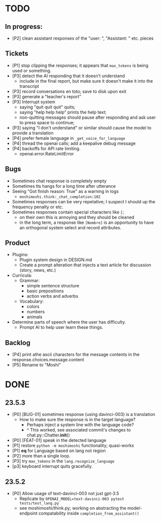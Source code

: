 # TODO

## In progress:
- [P2] clean assistant responses of the "user: ", "Assistant: " etc. pieces

## Tickets
- [P1] stop clipping the responses; it appears that `max_tokens` is being used or something.
- [P3] detect the AI responding that it doesn't understand
    - include in the final report, but make sure it doesn't make it into the transcript
- [P3] record conversations en toto; save to disk upon exit
- [P3] generate a "teacher's report"
- [P3] Interrupt system
    - saying "quit quit quit" quits;
    - saying "help help help" prints the help text;
    - non-quitting messages should pause after responding and ask user to press space to continue;
- [P3] saying "I don't understand" or similar should cause the model to provide a translation
- [P4] prefer female language in `_get_voice_for_language`
- [P4] thread the openai calls; add a keepalive debug message
- [P4] backoffs for API rate limiting.
    - openai.error.RateLimitError

## Bugs
- Sometimes chat response is completely empty
- Sometimes tts hangs for a long time after utterance
- Seeing "Got finish reason: True" as a warning in logs
    - `moshimoshi.think:_chat_completion:102`
- Sometimes responses can be very repetative; I suspect I should up the frequency penalty or etc.
- Sometimes responses contain special characters like `[`;
    - on their own this is annoying and they should be cleaned
    - in the long term, a response like `[Nombre]` is an opportunity to have an orthogonal system select and record
      attributes.

## Product
- Plugins:
    - Plugin system design in DESIGN.md
    - Create a prompt alteration that injects a text article for discussion (story, news, etc.)
- Curricula:
    - Grammar:
        - simple sentence structure
        - basic prepositions
        - action verbs and adverbs
    - Vocabulary:
        - colors
        - numbers
        - animals
- Determine parts of speech where the user has difficulty.
  - Prompt AI to help user learn these things.

## Backlog
- [P4] print athe ascii characters for the message contents in the response.choices.message.content
- [P5] Rename to "Moshi"

# DONE

## 23.5.3
- [P0] [BUG-01] sometimes response (using davinci-003) is a translation
    - How to make sure the response is in the target language?
        - Perhaps inject a system line with the language code?
        - ^ This worked, see associated commit's changes to chat.py::Chatter.__init__()
- [P0] [FEAT-01] speak in the detected language
- [P1] restore `python -m moshimoshi` functionality; quasi-works
- [P1] __eq__ for Language based on lang not region
- [P2] more than a single loop.
- [P3] try `max_tokens` in the `lang.recognize_language`
- [p3] keyboard interrupt quits gracefully.

## 23.5.2

- [P0] Allow usage of text-davinci-003 not just gpt-3.5
  - Replicate by `OPENAI_MODEL=text-davinci-003 pytest tests/test_lang.py`
  - see moshimoshi/think.py; working on abstracting the model-endpoint compatability inside `completion_from_assistant()`
